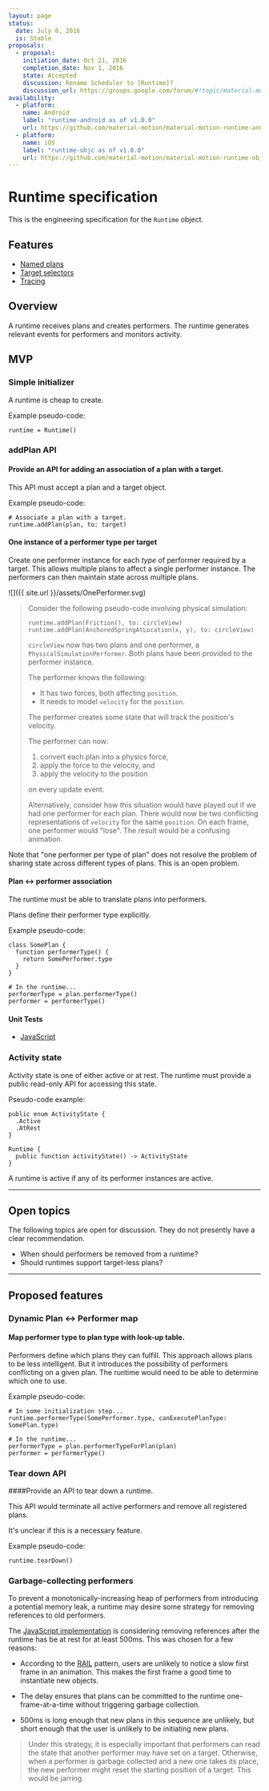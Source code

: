 ```yaml
---
layout: page
status:
  date: July 8, 2016
  is: Stable
proposals:
  - proposal:
    initiation_date: Oct 21, 2016
    completion_date: Nov 1, 2016
    state: Accepted
    discussion: Rename Scheduler to [Runtime]?
    discussion_url: https://groups.google.com/forum/#!topic/material-motion/FNULoSyqEOo
availability:
  - platform:
    name: Android
    label: "runtime-android as of v1.0.0"
    url: https://github.com/material-motion/material-motion-runtime-android
  - platform:
    name: iOS
    label: "runtime-objc as of v1.0.0"
    url: https://github.com/material-motion/material-motion-runtime-objc
---
```


# Runtime specification

This is the engineering specification for the `Runtime` object.

## Features

- [Named plans](named-plans.md)
- [Target selectors](target-selectors.md)
- [Tracing](Runtime-tracing.md)

## Overview

A runtime receives plans and creates performers. The runtime generates relevant events for performers and monitors activity.

## MVP

### Simple initializer

A runtime is cheap to create.

Example pseudo-code:

    runtime = Runtime()

### addPlan API

#### Provide an API for adding an association of a plan with a target.

This API must accept a plan and a target object.

Example pseudo-code:

    # Associate a plan with a target.
    runtime.addPlan(plan, to: target)

#### One instance of a performer type per target

Create one performer instance for each *type* of performer required by a target. This allows multiple plans to affect a single performer instance. The performers can then maintain state across multiple plans.

![]({{ site.url }}/assets/OnePerformer.svg)

> Consider the following pseudo-code involving physical simulation:
> 
>     runtime.addPlan(Friction(), to: circleView)
>     runtime.addPlan(AnchoredSpringAtLocation(x, y), to: circleView)
> 
> `circleView` now has two plans and one performer, a `PhysicalSimulationPerformer`. Both plans have been provided to the performer instance.
> 
> The performer knows the following:
> 
> - It has two forces, both affecting `position`.
> - It needs to model `velocity` for the `position`.
> 
> The performer creates some state that will track the position's velocity.
> 
> The performer can now:
> 
> 1. convert each plan into a physics force,
> 2. apply the force to the velocity, and
> 3. apply the velocity to the position
>
> on every update event.
> 
> Alternatively, consider how this situation would have played out if we had one performer for each plan. There would now be two conflicting representations of `velocity` for the same `position`. On each frame, one performer would "lose". The result would be a confusing animation.

Note that "one performer per type of plan" does not resolve the problem of sharing state across different types of plans. This is an open problem.

#### Plan ↔ performer association

The runtime must be able to translate plans into performers.

Plans define their performer type explicitly.

Example pseudo-code:
  
    class SomePlan {
      function performerType() {
        return SomePerformer.type
      }
    }
    
    # In the runtime...
    performerType = plan.performerType()
    performer = performerType()

#### Unit Tests

- [JavaScript](https://github.com/material-motion/material-motion-experiments-js/blob/develop/packages/runtime/src/__tests__/Runtime-addPlan.test.ts)

### Activity state

Activity state is one of either active or at rest. The runtime must provide a public read-only API for accessing this state.

Pseudo-code example:

    public enum ActivityState {
      .Active
      .AtRest
    }
    
    Runtime {
      public function activityState() -> ActivityState
    }

A runtime is active if any of its performer instances are active.

---

## Open topics

The following topics are open for discussion. They do not presently have a clear recommendation.

- When should performers be removed from a runtime?
- Should runtimes support target-less plans?

---

## Proposed features

### Dynamic Plan ↔ Performer map

#### Map performer type to plan type with look-up table.

Performers define which plans they can fulfill. This approach allows plans to be less intelligent. But it introduces the possibility of performers conflicting on a given plan. The runtime would need to be able to determine which one to use.

Example pseudo-code:
  
    # In some initialization step...
    runtime.performerType(SomePerformer.type, canExecutePlanType: SomePlan.type)
    
    # In the runtime...
    performerType = plan.performerTypeForPlan(plan)
    performer = performerType()


### Tear down API

####Provide an API to tear down a runtime.

This API would terminate all active performers and remove all registered plans.

It's unclear if this is a necessary feature.

Example pseudo-code:

    runtime.tearDown()

### Garbage-collecting performers

To prevent a monotonically-increasing heap of performers from introducing a potential memory leak, a runtime may desire some strategy for removing references to old performers.

The [JavaScript implementation](https://github.com/material-motion/material-motion-experiments-js/) is considering removing references after the runtime has be at rest for at least 500ms.  This was chosen for a few reasons:

- According to the [RAIL](https://developers.google.com/web/tools/chrome-devtools/profile/evaluate-performance/rail?hl=en) pattern, users are unlikely to notice a slow first frame in an animation.  This makes the first frame a good time to instantiate new objects.

- The delay ensures that plans can be committed to the runtime one-frame-at-a-time without triggering garbage collection.

- 500ms is long enough that new plans in this sequence are unlikely, but short enough that the user is unlikely to be initiating new plans.

> Under this strategy, it is especially important that performers can read the state that another performer may have set on a target.  Otherwise, when a performer is garbage collected and a new one takes its place, the new performer might reset the starting position of a target.  This would be jarring.

